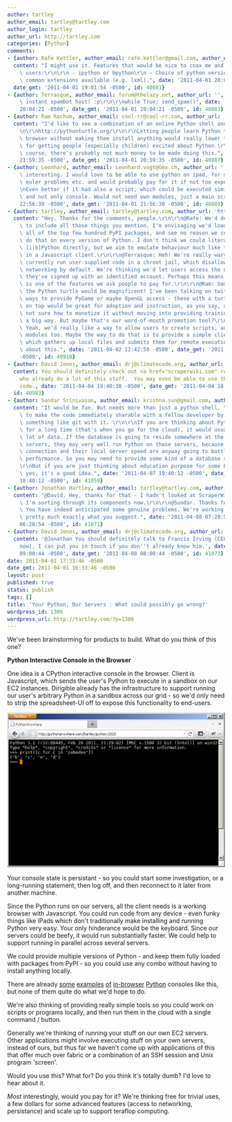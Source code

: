 ```yaml
---
author: tartley
author_email: tartley@tartley.com
author_login: tartley
author_url: http://tartley.com
categories: [Python]
comments:
- {author: Rafe Kettler, author_email: rafe.kettler@gmail.com, author_url: 'http://rafekettler.com',
  content: "I might use it. Features that would be nice to coax me and others to become\
    \ users:\r\n\r\n - ipython or bpython\r\n - Choice of python versions\r\n - Some\
    \ common extensions available (e.g. lxml).", date: '2011-04-01 20:01:54 -0500',
  date_gmt: '2011-04-01 19:01:54 -0500', id: 40881}
- {author: Terrasque, author_email: forum@thelazy.net, author_url: '', content: "Wohoo,\
    \ instant spambot host! :p\r\n\r\nwhile True: send_spam()", date: '2011-04-01
    20:04:21 -0500', date_gmt: '2011-04-01 19:04:21 -0500', id: 40883}
- {author: Ram Rachum, author_email: cool-rr@cool-rr.com, author_url: 'http://cool-rr.com',
  content: "I'd like to see a combination of an online Python shell and PythonTurtle:\r\
    \n\r\nhttp://pythonturtle.org/\r\n\r\nLetting people learn Python through the\
    \ browser without making them install anything would really lower the threshold\
    \ for getting people (especially children) excited about Python.\r\n\r\nBut of\
    \ course, there's probably not much money to be made doing this.", date: '2011-04-01
    21:59:35 -0500', date_gmt: '2011-04-01 20:59:35 -0500', id: 40887}
- {author: Leonhard, author_email: Leonhard.vogt@Gmx.ch, author_url: '', content: "Sounds\
    \ interesting. I would love to be able to use python on ipad, for simple things,\
    \ euler problems etc. and would probably pay for it if not too expensive.\r\n\r\
    \nEven better if it had also a script, which could be executed similar to Idle\
    \ and not only console. Would not need own modules, just a main script.", date: '2011-04-01
    22:56:30 -0500', date_gmt: '2011-04-01 21:56:30 -0500', id: 40889}
- {author: tartley, author_email: tartley@tartley.com, author_url: 'http://tartley.com',
  content: "Hey. Thanks for the comments, people.\r\n\r\n@Rafe: We'd definitely want\
    \ to include all those things you mention. I'm envisaging we'd load it up with\
    \ all of the top few hundred PyPI packages, and see no reason we couldn't just\
    \ do that on every version of Python. I don't think we could literally provide\
    \ [i|b]Python directly, but we aim to emulate behaviour much like that ourselves,\
    \ in a Javascript client.\r\n\r\n@Terrasque: Heh! We're really wary of that. We\
    \ currently run user-supplied code in a chroot jail, which disallows access to\
    \ networking by default. We're thinking we'd let users access the network once\
    \ they've signed up with an identified account. Perhaps this means network access\
    \ is one of the features we ask people to pay for.\r\n\r\n@Ram: Something like\
    \ the Python turtle would be magnificent! I've been talking on twitter about possible\
    \ ways to provide PyGame or maybe OpenGL access - these with a turtle-like layer\
    \ on top would be great for adoption and instruction, as you say, and we're also\
    \ not sure how to monetize it without moving into providing training courses in\
    \ a big way. But maybe that's our word-of-mouth promotion tool?\r\n\r\n@Leonhard.\
    \ Yeah, we'd really like a way to allow users to create scripts, and separate\
    \ modules too. Maybe the way to do that is to provide a simple client-end process\
    \ which gathers up local files and submits them for remote execution? Not sure\
    \ about this.", date: '2011-04-02 12:42:58 -0500', date_gmt: '2011-04-02 11:42:58
    -0500', id: 40910}
- {author: David Jones, author_email: drj@climatecode.org, author_url: 'http://climatecode.org/',
  content: You should definitely check out <a href="scraperwiki.com" rel="nofollow">ScraperWiki</a>
    who already do a lot of this stuff.  You may even be able to use their (open source)
    code., date: '2011-04-04 19:40:30 -0500', date_gmt: '2011-04-04 18:40:30 -0500',
  id: 40983}
- {author: Sundar Srinivasan, author_email: krishna.sun@gmail.com, author_url: 'http://sunnyeves.blogspot.com/',
  content: "It would be fun. But needs more than just a python shell. You may need\
    \ to make the code immediately sharable with a fellow developer by integrating\
    \ something like git with it. \r\n\r\nIf you are thinking about Python code running\
    \ for a long time (that's when you go for the cloud), it would usually chunk a\
    \ lot of data. If the database is going to reside somewhere at the users' own\
    \ servers, they may very well run Python on those servers, because the network\
    \ connection and their local server speed are anyway going to bottleneck their\
    \ performance. So you may need to provide some kind of a database support.\r\n\
    \r\nBut if you are just thinking about education purpose for some Python newbie,\
    \ yes, it's a good idea.", date: '2011-04-07 19:40:12 -0500', date_gmt: '2011-04-07
    18:40:12 -0500', id: 41059}
- {author: Jonathan Hartley, author_email: tartley@tartley.com, author_url: 'http://tartley.com',
  content: "@David. Hey, thanks for that - I hadn't looked at ScraperWiki at all,\
    \ I'm sorting through its components now.\r\n\r\n@Sundar. Thanks for the input!\
    \ You have indeed anticipated some genuine problems. We're working on providing\
    \ pretty much exactly what you suggest.", date: '2011-04-08 07:28:54 -0500', date_gmt: '2011-04-08
    06:28:54 -0500', id: 41071}
- {author: David Jones, author_email: drj@climatecode.org, author_url: 'http://climatecode.org/',
  content: '@Jonathan You should definitely talk to Francis Irving (CEO of ScraperWiki
    now), I can put you in touch if you don''t already know him.', date: '2011-04-08
    09:00:44 -0500', date_gmt: '2011-04-08 08:00:44 -0500', id: 41073}
date: 2011-04-01 17:33:46 -0500
date_gmt: 2011-04-01 16:33:46 -0500
layout: post
published: true
status: publish
tags: []
title: 'Your Python, Our Servers : What could possibly go wrong?'
wordpress_id: 1306
wordpress_url: http://tartley.com/?p=1306
---
```


We've been brainstorming for products to build. What do you think of
this one?

**Python Interactive Console in the Browser**

One idea is a CPython interactive console in the browser. Client is
Javascript, which sends the user's Python to execute in a sandbox on our
EC2 instances. Dirigible already has the infrastructure to support
running our user's arbitrary Python in a sandbox across our grid - so
we'd only need to strip the spreadsheet-UI off to expose this
functionality to end-users.

[![Python in the browser](/assets/2011/04/python-in-browser.png "Python in the browser")](/assets/2011/04/python-in-browser.png)

Your console state is persistant - so you could start some
investigation, or a long-running statement, then log off, and then
reconnect to it later from another machine.

Since the Python runs on our servers, all the client needs is a working
browser with Javascript. You could run code from any device - even funky
things like iPads which don't traditionally make installing and running
Python very easy. Your only hinderance would be the keyboard. Since our
servers could be beefy, it would run substantially faster. We could help
to support running in parallel across several servers.

We could provide multiple versions of Python - and keep them fully
loaded with packages from PyPI - so you could use any combo without
having to install anything locally.

There are already [some](http://www.trypython.org "trypython")
[examples](http://runroot.com/ "runroot")
[of](http://shell.appspot.com "AppEngine shell")
[in-browser](http://www.datamech.com/devan/trypython/trypython.py "datamech")
[Python](http://www.skulpt.org/ "skulpt") consoles like this, but none
of them quite do what we'd hope to do.

We're also thinking of providing really simple tools so you could work
on scripts or programs locally, and then run them in the cloud with a
single command / button.

Generally we're thinking of running your stuff on our own EC2 servers.
Other applications might involve executing stuff on your own servers,
instead of ours, but thus far we haven't come up with applications of
this that offer much over fabric or a combination of an SSH session and
Unix program 'screen'.

Would you use this? What for? Do you think it's totally dumb? I'd love
to hear about it.

*Most* interestingly, would you pay for it? We're thinking free for
trivial uses, a few dollars for some advanced features (access to
networking, persistance) and scale up to support teraflop computing.
